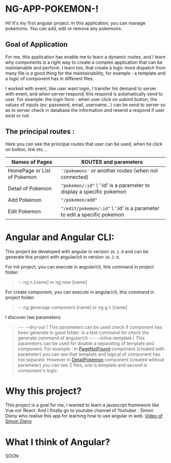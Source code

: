 # NG-APP-POKEMON-!

Hi! It's my first angular project. In this application, you can manage pokemons. You can add, edit or remove any pokemons.

## Goal of Application

For me, this application has enable me to learn a dynamic routes, and I learn why components is a right way to create a complex application that can be maintainable and perform. I learn too, that create a logic more dispatch from many file is a good thing for the maintainability, for example : a template and a logic of component has in different files.

I worked with event, like user want login, I transfer his demand to server with event, and when server respond, this respond is automatically send to user. For example: the login form : when user click on submit button, the values of inputs (ex: password, email, username...) can be send to server so as to server check in database the information and resend a respond if user exist or not.

## The principal routes :

Here you can see the principal routes that user can be used, when he click on button, link etc...

|   Names of Pages|ROUTES  and parameters
|----------------|-------------------------------
|HomePage or List of Pokemon|				`'/pokemons'` or another routes (when not connected)
|Detail of Pokemon|`"pokemon/:id"` \ ':id' is a parameter to display a specific pokemon
|Add Pokemon|`"/pokemon/add"`            
|Edit Pokemon|`"/edit/pokemon/:id"` \ ':id' is a parameter to edit a specific pokemon


# Angular and Angular CLI:

This project be developed with angular in version `16.2.0` and can be generate this project with angular/cli in version `16.2.0`.

For init project, you can execute in angular/cli, this command in project folder: 
>   -- ng n [name] or ng new [name]

For create component, you can execute in angular/cli, this command in project folder: 
>   -- ng generage component [name] or ng g c [name]

I discover two parameters:
>    --- --dry-out | This parameters can be used check if component has been generate in good folder. Is a test command for check the generate command of angular/cli
>    --- --inline-template | This parameters can be used for disable a separating of template and component. For example : In [PageNotFound](https://github.com/QuentinLagree/ng-pokemon-app/blob/master/src/app/page-not-found/page-not-found.component.ts) component (created with parameter) you can see that template and logical of component has not separate. However in [DetailPokemon](https://github.com/QuentinLagree/ng-pokemon-app/tree/master/src/app/pokemon/components/detail-pokemon) component (created without parameter) you can see 2 files, one is template and second is component's logic.

# Why this project?

This project is a goal for me, I wanted to learn a javascript framework like Vue oor React. And I finally go to youtube channel of Youtuber : Simon Dieny who realise this app for learning how to use angular in web. [Video of Simon Dieny](https://www.youtube.com/watch?v=DTIYVffhJuU)

# What I think of Angular?
SOON
